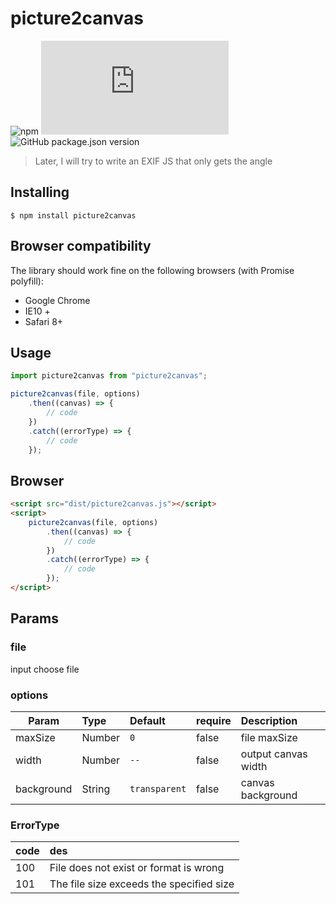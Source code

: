 # picture2canvas

![npm](https://img.shields.io/npm/dt/picture2canvas)
![GitHub file size in bytes](https://img.shields.io/github/size/huzedong2015/picture2canvas/dist/picture2canvas.js)
![GitHub package.json version](https://img.shields.io/github/package-json/v/huzedong2015/picture2canvas)

> Later, I will try to write an EXIF JS that only gets the angle

## Installing
    $ npm install picture2canvas

## Browser compatibility
The library should work fine on the following browsers (with Promise polyfill):

- Google Chrome
- IE10 +
- Safari 8+

## Usage
```javascript
import picture2canvas from "picture2canvas";

picture2canvas(file, options)
    .then((canvas) => {
        // code
    })
    .catch((errorType) => {
        // code
    });
```
## Browser
```html
<script src="dist/picture2canvas.js"></script>
<script>
    picture2canvas(file, options)
        .then((canvas) => {
            // code
        })
        .catch((errorType) => {
            // code
        });
</script>
```
## Params
### file 
input choose file

### options 
| Param | Type | Default | require | Description|
| - | :- | :- | :- | :- |
| maxSize | Number | `0` | false | file maxSize |
| width | Number | `--` | false | output canvas width |
| background | String | `transparent` | false | canvas background |

### ErrorType 
| code | des  |
| - | :- |
| 100 | File does not exist or format is wrong |
| 101 | The file size exceeds the specified size |


